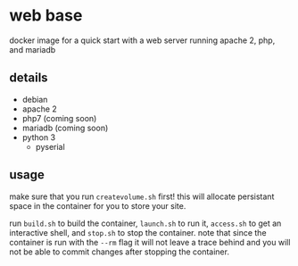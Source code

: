# web base
docker image for a quick start with a web server running apache 2, php, and mariadb

## details
* debian
* apache 2
* php7 (coming soon)
* mariadb (coming soon)
* python 3
  * pyserial

## usage
make sure that you run `createvolume.sh` first! this will allocate persistant space in the container for you to store your site.

run `build.sh` to build the container, `launch.sh` to run it, `access.sh` to get an interactive shell, and `stop.sh` to stop the container. note that since the container is run with the `--rm` flag it will not leave a trace behind and you will not be able to commit changes after stopping the container.

